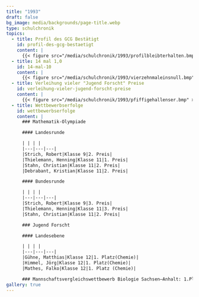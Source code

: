 ```yaml
---
title: "1993"
draft: false
bg_image: media/backgrounds/page-title.webp
type: schulchronik
topics:
  - title: Profil des GCG Bestätigt
    id: profil-des-gcg-bestaetigt
    content: |
      {{< figure src="/media/schulchronik/1993/profilbleibterhalten.bmp" >}}
  - title: 14 mal 1,0
    id: 14-mal-10
    content: |
      {{< figure src="/media/schulchronik/1993/vierzehnmaleinsnull.bmp" >}}
  - title: Verleihung vieler "Jugend Forscht" Preise
    id: verleihung-vieler-jugend-forscht-preise
    content: |
      {{< figure src="/media/schulchronik/1993/pfiffigehallenser.bmp" >}}
  - title: Wettbewerbserfolge
    id: wettbewerbserfolge
    content: |
      ### Mathematik-Olympiade

      #### Landesrunde

      | | | |
      |---|---|---|
      |Strich, Robert|Klasse 9|2. Preis|
      |Thielemann, Henning|Klasse 11|1. Preis|
      |Stahn, Christian|Klasse 11|2. Preis|
      |Debrabant, Kristian|Klasse 11|2. Preis|

      #### Bundesrunde

      | | | |
      |---|---|---|
      |Strich, Robert|Klasse 9|3. Preis|
      |Thielemann, Henning|Klasse 11|3. Preis|
      |Stahn, Christian|Klasse 11|2. Preis|

      ### Jugend Forscht

      #### Landesebene

      | | | |
      |---|---|---|
      |Gühne, Matthias|Klasse 12|1. Platz(Chemie)|
      |Himmel, Jörg|Klasse 12|1. Platz(Chemie)|
      |Mathes, Falko|Klasse 12|1. Platz (Chemie)|

      ### Mannschaftsvergleichswettbewerb Biologie Sachsen–Anhalt: 1.Platz
gallery: true
---
```




